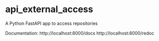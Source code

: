 # api_external_access
 A Python FastAPI app to access repositories

 Documentation:
 http://localhost:8000/docs
 http://localhost:8000/redoc

